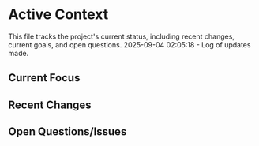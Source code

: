 # Active Context

  This file tracks the project's current status, including recent changes, current goals, and open questions.
  2025-09-04 02:05:18 - Log of updates made.

  

  ## Current Focus

  

  ## Recent Changes

   

  ## Open Questions/Issues

  